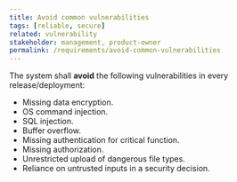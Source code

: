 ```yaml
---
title: Avoid common vulnerabilities
tags: [reliable, secure]
related: vulnerability
stakeholder: management, product-owner
permalink: /requirements/avoid-common-vulnerabilities
---
```


<div class="quality-requirement" markdown="1">

The system shall **avoid** the following vulnerabilities in every release/deployment:

* Missing data encryption.
* OS command injection.
* SQL injection.
* Buffer overflow.
* Missing authentication for critical function.
* Missing authorization.
* Unrestricted upload of dangerous file types.
* Reliance on untrusted inputs in a security decision.

</div><br>



